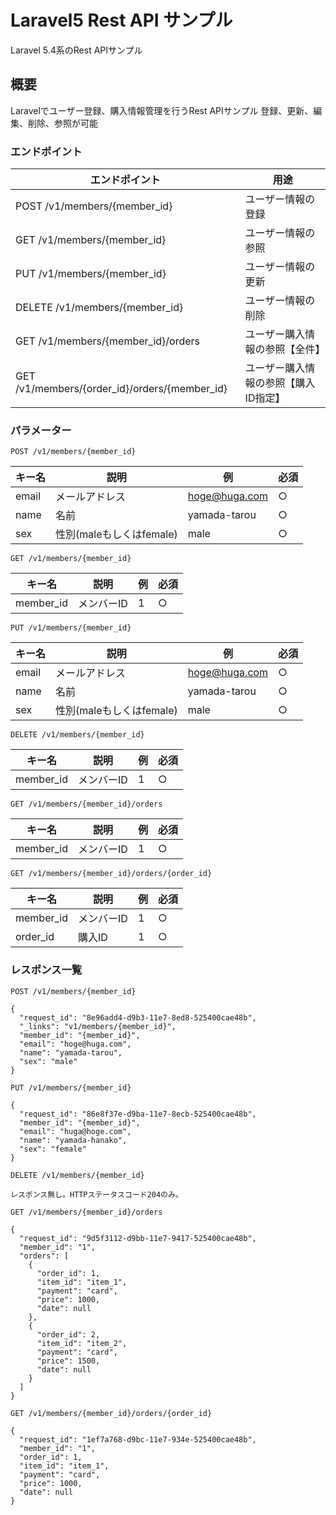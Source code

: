 # Laravel5 Rest API サンプル 

Laravel 5.4系のRest APIサンプル　　　　

## 概要

Laravelでユーザー登録、購入情報管理を行うRest APIサンプル
登録、更新、編集、削除、参照が可能


### エンドポイント

|エンドポイント|用途|
|---|---|
|POST /v1/members/{member_id}|ユーザー情報の登録|
|GET /v1/members/{member_id}|ユーザー情報の参照|
|PUT /v1/members/{member_id}|ユーザー情報の更新|
|DELETE /v1/members/{member_id}|ユーザー情報の削除|
|GET /v1/members/{member_id}/orders|ユーザー購入情報の参照【全件】|
|GET /v1/members/{order_id}/orders/{member_id}|ユーザー購入情報の参照【購入ID指定】|

### パラメーター

```
POST /v1/members/{member_id}
```
|キー名|説明|例|必須|
|---|---|---|---|
|email|メールアドレス|hoge@huga.com|○|
|name|名前|yamada-tarou|○|
|sex|性別(maleもしくはfemale)|male|○|


```
GET /v1/members/{member_id}
```

|キー名|説明|例|必須|
|---|---|---|---|
|member_id|メンバーID|1|○|

```
PUT /v1/members/{member_id}
```

|キー名|説明|例|必須|
|---|---|---|---|
|email|メールアドレス|hoge@huga.com|○|
|name|名前|yamada-tarou|○|
|sex|性別(maleもしくはfemale)|male|○|

```
DELETE /v1/members/{member_id}
```

|キー名|説明|例|必須|
|---|---|---|---|
|member_id|メンバーID|1|○|

```
GET /v1/members/{member_id}/orders
```

|キー名|説明|例|必須|
|---|---|---|---|
|member_id|メンバーID|1|○|

```
GET /v1/members/{member_id}/orders/{order_id}
```

|キー名|説明|例|必須|
|---|---|---|---|
|member_id|メンバーID|1|○|
|order_id|購入ID|1|○|


### レスポンス一覧

```
POST /v1/members/{member_id}
```

```
{
  "request_id": "8e96add4-d9b3-11e7-8ed8-525400cae48b",
  "_links": "v1/members/{member_id}",
  "member_id": "{member_id}",
  "email": "hoge@huga.com",
  "name": "yamada-tarou",
  "sex": "male"
}
```

```
PUT /v1/members/{member_id}
```

```
{
  "request_id": "86e8f37e-d9ba-11e7-8ecb-525400cae48b",
  "member_id": "{member_id}",
  "email": "huga@hoge.com",
  "name": "yamada-hanako",
  "sex": "female"
}
```


```
DELETE /v1/members/{member_id}
```

```
レスポンス無し。HTTPステータスコード204のみ。
```

```
GET /v1/members/{member_id}/orders
```

```
{
  "request_id": "9d5f3112-d9bb-11e7-9417-525400cae48b",
  "member_id": "1",
  "orders": [
    {
      "order_id": 1,
      "item_id": "item_1",
      "payment": "card",
      "price": 1000,
      "date": null
    },
    {
      "order_id": 2,
      "item_id": "item_2",
      "payment": "card",
      "price": 1500,
      "date": null
    }
  ]
}
```

```
GET /v1/members/{member_id}/orders/{order_id}
```

```
{
  "request_id": "1ef7a768-d9bc-11e7-934e-525400cae48b",
  "member_id": "1",
  "order_id": 1,
  "item_id": "item_1",
  "payment": "card",
  "price": 1000,
  "date": null
}
```
